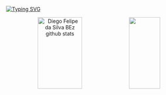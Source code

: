[![Typing SVG](https://readme-typing-svg.herokuapp.com/?color=00bfbf&size=35&center=true&vCenter=true&width=1000&lines=HELLO,+MEU+NOME+é+Diego+Felipe+Bez;tenho+24+anos;Eu+morro+em+Sorriso,+MT;Eu+estudo+Data+Science+na+GrowDev;Seja+Bem+Vindo!+:%29)](https://git.io/typing-svg)

<div align="center">  
  <img width="49%" height="195px" src="https://github-readme-stats.vercel.app/api?username=dxdiego5&show_icons=true&count_private=true&hide_border=true&title_color=00bfbf&icon_color=00bfbf&text_color=c9d1d9&bg_color=0d1117" alt="Diego Felipe da Silva BEz github stats" /> 
  <img width="41%" height="195px" src="https://github-readme-stats.vercel.app/api/top-langs/?username=dxdiego5&layout=compact&hide_border=true&title_color=00bfbf&text_color=00bfbf&bg_color=0d1117" />
</div>
